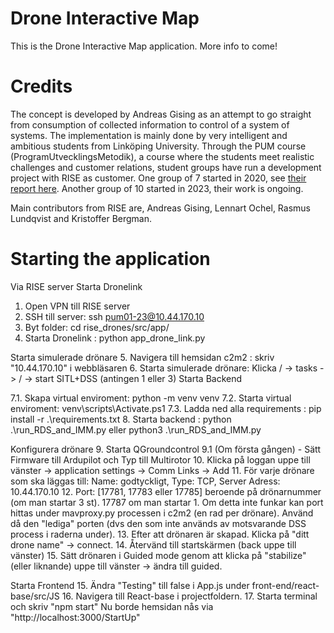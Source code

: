 # Drone Interactive Map
This is the Drone Interactive Map application. More info to come!

# Credits
The concept is developed by Andreas Gising as an attempt to go straight from consumption of collected information to control of a system of systems.
The implementation is mainly done by very intelligent and ambitious students from Linköping University. Through the PUM course (ProgramUtvecklingsMetodik), a course where the students meet realistic challenges and customer relations, student groups have run a development project with RISE as customer.
One group of 7 started in 2020, see [their report here](http://www.diva-portal.org/smash/record.jsf?pid=diva2:1444831).
Another group of 10 started in 2023, their work is ongoing.

Main contributors from RISE are, Andreas Gising, Lennart Ochel, Rasmus Lundqvist and Kristoffer Bergman.

# Starting the application

Via RISE server
Starta Dronelink
1. Open VPN till RISE server
2. SSH till server: ssh pum01-23@10.44.170.10
3. Byt folder:  cd rise_drones/src/app/
4. Starta Dronelink : python app_drone_link.py

Starta simulerade drönare
5. Navigera till hemsidan c2m2 : skriv "10.44.170.10" i webbläsaren
6. Starta simulerade drönare:  Klicka / -> tasks -> / -> start SITL+DSS (antingen 1 eller 3)
Starta Backend

7.1. Skapa virtual enviroment: python -m venv venv
7.2. Starta virtual enviroment: venv\scripts\Activate.ps1
7.3. Ladda ned alla requirements : pip install -r .\requirements.txt
8. Starta backend : python .\run_RDS_and_IMM.py eller python3 .\run_RDS_and_IMM.py

Konfigurera drönare
9. Starta QGroundcontrol
9.1 (Om första gången) - Sätt Firmware till Ardupilot och Typ till Multirotor
10. Klicka på loggan uppe till vänster -> application settings -> Comm Links -> Add
11. För varje drönare som ska läggas till: Name: godtyckligt, Type: TCP, Server Adress: 10.44.170.10
12. Port: [17781, 17783 eller 17785] beroende på drönarnummer (om man startar 3 st). 17787 om man startar 1.
Om detta inte funkar kan port hittas under mavproxy.py processen i c2m2 (en rad per drönare). Använd då den "lediga" porten (dvs den som inte används av motsvarande DSS process i raderna under).
13. Efter att drönaren är skapad. Klicka på "ditt drone name" -> connect.
14. Återvänd till startskärmen (back uppe till vänster)
15. Sätt drönaren i Guided mode genom att klicka på "stabilize" (eller liknande) uppe till vänster -> ändra till guided.

Starta Frontend
15. Ändra "Testing" till false i App.js under front-end/react-base/src/JS
16. Navigera till React-base i projectfoldern.
17. Starta terminal och skriv "npm start"
Nu borde hemsidan nås via "http://localhost:3000/StartUp"